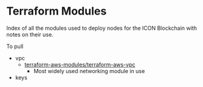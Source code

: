 # Terraform Modules 

Index of all the modules used to deploy nodes for the ICON Blockchain with notes on their use. 

To pull 

- vpc 
    - [terraform-aws-modules/terraform-aws-vpc](https://github.com/terraform-aws-modules/terraform-aws-vpc)
        - Most widely used networking module in use 
- keys 